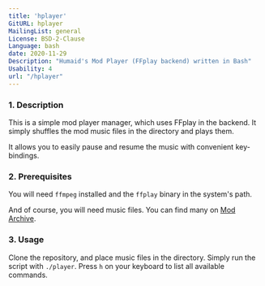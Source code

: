 ```yaml
---
title: 'hplayer'
GitURL: hplayer
MailingList: general
License: BSD-2-Clause
Language: bash
date: 2020-11-29
Description: "Humaid's Mod Player (FFplay backend) written in Bash"
Usability: 4
url: "/hplayer"
---
```


### 1. Description

This is a simple mod player manager, which uses FFplay in the backend. It simply
shuffles the mod music files in the directory and plays them.

It allows you to easily pause and resume the music with convenient key-bindings.

### 2. Prerequisites

You will need `ffmpeg` installed and the `ffplay` binary in the system's path.

And of course, you will need music files. You can find many on [Mod
Archive](https://modarchive.org).

### 3. Usage

Clone the repository, and place music files in the directory.
Simply run the script with `./player`. Press `h` on your keyboard to list all
available commands.
